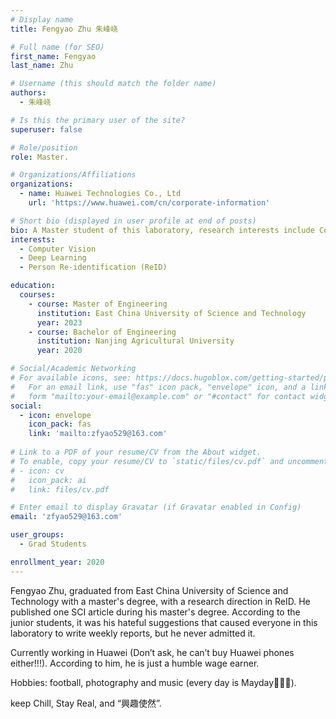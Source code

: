 ```yaml
---
# Display name
title: Fengyao Zhu 朱峰峣

# Full name (for SEO)
first_name: Fengyao
last_name: Zhu

# Username (this should match the folder name)
authors:
  - 朱峰峣

# Is this the primary user of the site?
superuser: false

# Role/position
role: Master.

# Organizations/Affiliations
organizations:
  - name: Huawei Technologies Co., Ltd
    url: 'https://www.huawei.com/cn/corporate-information'

# Short bio (displayed in user profile at end of posts)
bio: A Master student of this laboratory, research interests include Computer Vision and Person Re-identification (ReID).
interests:
  - Computer Vision
  - Deep Learning
  - Person Re-identification (ReID)

education:
  courses:
    - course: Master of Engineering
      institution: East China University of Science and Technology
      year: 2023
    - course: Bachelor of Engineering
      institution: Nanjing Agricultural University
      year: 2020

# Social/Academic Networking
# For available icons, see: https://docs.hugoblox.com/getting-started/page-builder/#icons
#   For an email link, use "fas" icon pack, "envelope" icon, and a link in the
#   form "mailto:your-email@example.com" or "#contact" for contact widget.
social:
  - icon: envelope
    icon_pack: fas
    link: 'mailto:zfyao529@163.com'
    
# Link to a PDF of your resume/CV from the About widget.
# To enable, copy your resume/CV to `static/files/cv.pdf` and uncomment the lines below.
# - icon: cv
#   icon_pack: ai
#   link: files/cv.pdf

# Enter email to display Gravatar (if Gravatar enabled in Config)
email: 'zfyao529@163.com'

user_groups:
  - Grad Students

enrollment_year: 2020
---
```


Fengyao Zhu, graduated from East China University of Science and Technology with a master's degree, with a research direction in ReID. He published one SCI article during his master's degree. According to the junior students, it was his hateful suggestions that caused everyone in this laboratory to write weekly reports, but he never admitted it.

Currently working in Huawei (Don’t ask, he can’t buy Huawei phones either!!!). According to him, he is just a humble wage earner.

Hobbies: football, photography and music (every day is Mayday🔵🔵🔵). 

keep Chill, Stay Real, and “興趣使然”.
